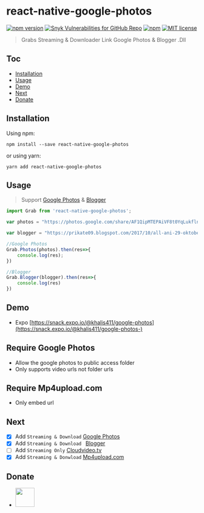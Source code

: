 # react-native-google-photos
 [![npm version](https://img.shields.io/npm/v/react-native-google-photos.svg?color=g&label=NPM&style=for-the-badge)](https://www.npmjs.com/package/react-native-google-photos) <a href="https://snyk.io/test/github/khalisafkari/react-native-google-photos?targetFile=package.json"><img alt="Snyk Vulnerabilities for GitHub Repo" src="https://img.shields.io/snyk/vulnerabilities/github/khalisafkari/react-native-google-photos.svg?style=for-the-badge"></a>
 <a href="https://www.npmjs.com/package/react-native-google-photos">
 <img alt="npm" src="https://img.shields.io/npm/dw/react-native-google-photos.svg?style=for-the-badge"></a>
 [![MIT license](http://img.shields.io/badge/license-MIT-brightgreen.svg)](http://opensource.org/licenses/MIT)
 > Grabs Streaming &amp; Downloader Link Google Photos & Blogger .Dll
 

## Toc

* [Installation](#installation)
* [Usage](#usage)
* [Demo](#demo)
* [Next](#next)
* [Donate](#donate)

## Installation

Using npm:

```shell
npm install --save react-native-google-photos
```

or using yarn:

```shell
yarn add react-native-google-photos
```

## Usage
> Support [Google Photos](http://photos.google.com) & [Blogger](https://www.blogger.com)
```js
import Grab from 'react-native-google-photos';

var photos = "https://photos.google.com/share/AF1QipMTEPAiVF8t0YqLukflnOSQjwfd8ARIoT2h37AXvYO1uaWodbeiFoBUDuD_19tEbg/photo/AF1QipPA2Bq0JlAR9LoGD3mogsxSb9OZWEG4XqBDD4Rv?key=cjhUT0xrZjM5NGN2SVRLOVptZU5SMUlKV0lQYWpB";

var blogger = "https://prikate09.blogspot.com/2017/10/all-ani-29-oktober-2017-413.html"

//Google Photos
Grab.Photos(photos).then(res=>{
    console.log(res); 
})

//Blogger
Grab.Blogger(blogger).then(res=>{
    console.log(res)
})


```
## Demo
* Expo [https://snack.expo.io/@khalis411/google-photos](https://snack.expo.io/@khalis411/google-photos-)

## Require Google Photos

* Allow the google photos to public access folder
* Only supports video urls not folder urls

## Require Mp4upload.com

* Only embed url 

## Next
- [x] Add `Streaming & Download` [Google Photos](https://photos.google.com) 
- [x] Add `Streaming & Download ` [Blogger](https://www.blogger.com)
- [ ] Add `Streaming Only`  [Cloudvideo.tv](https://cloudvideo.tv/) 
- [x] Add `Streaming & Donwload` [Mp4upload.com](https://www.mp4upload.com)

## Donate
 * <a href="https://paypal.me/khalisafkari?locale.x=id_ID"><img src="https://www.paypalobjects.com/webstatic/i/logo/rebrand/ppcom.png" heigth="50" width="50"/></a>